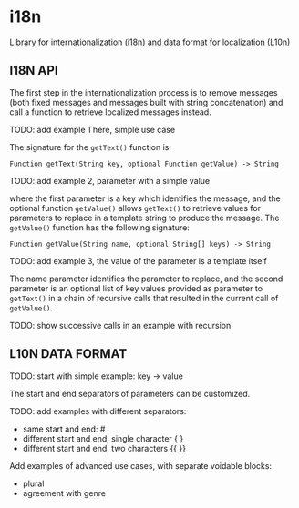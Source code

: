 i18n
====

Library for internationalization (i18n)
and data format for localization (L10n)

I18N API
--------

The first step in the internationalization process
is to remove messages (both fixed messages and
messages built with string concatenation) and call
a function to retrieve localized messages instead.

TODO: add example 1 here, simple use case

The signature for the `getText()` function is:

    Function getText(String key, optional Function getValue) -> String

TODO: add example 2, parameter with a simple value

where the first parameter is a key which identifies the message,
and the optional function `getValue()` allows `getText()` to retrieve values
for parameters to replace in a template string to produce the message.
The `getValue()` function has the following signature:

    Function getValue(String name, optional String[] keys) -> String

TODO: add example 3, the value of the parameter is a template itself

The name parameter identifies the parameter to replace, and the second
parameter is an optional list of key values provided as parameter to
`getText()` in a chain of recursive calls that resulted in the current
call of `getValue()`.

TODO: show successive calls in an example with recursion

L10N DATA FORMAT
----------------

TODO: start with simple example:
key -> value

The start and end separators of parameters can be customized.

TODO: add examples with different separators:
- same start and end: #
- different start and end, single character { }
- different start and end, two characters {{ }}

Add examples of advanced use cases, with separate voidable blocks:
- plural
- agreement with genre


